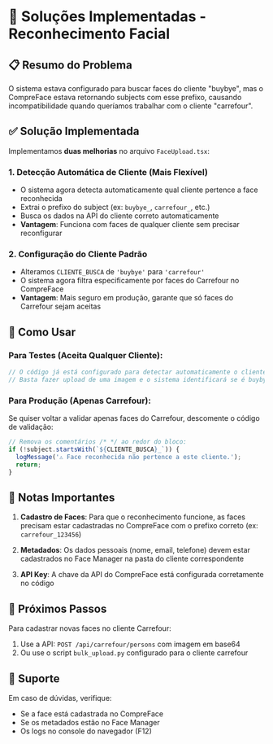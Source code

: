 # 🔧 Soluções Implementadas - Reconhecimento Facial

## 📋 Resumo do Problema
O sistema estava configurado para buscar faces do cliente "buybye", mas o CompreFace estava retornando subjects com esse prefixo, causando incompatibilidade quando queríamos trabalhar com o cliente "carrefour".

## ✅ Solução Implementada

Implementamos **duas melhorias** no arquivo `FaceUpload.tsx`:

### 1. **Detecção Automática de Cliente** (Mais Flexível)
- O sistema agora detecta automaticamente qual cliente pertence a face reconhecida
- Extrai o prefixo do subject (ex: `buybye_`, `carrefour_`, etc.)
- Busca os dados na API do cliente correto automaticamente
- **Vantagem**: Funciona com faces de qualquer cliente sem precisar reconfigurar

### 2. **Configuração do Cliente Padrão**
- Alteramos `CLIENTE_BUSCA` de `'buybye'` para `'carrefour'`
- O sistema agora filtra especificamente por faces do Carrefour no CompreFace
- **Vantagem**: Mais seguro em produção, garante que só faces do Carrefour sejam aceitas

## 🚀 Como Usar

### Para Testes (Aceita Qualquer Cliente):
```javascript
// O código já está configurado para detectar automaticamente o cliente
// Basta fazer upload de uma imagem e o sistema identificará se é buybye, carrefour, etc.
```

### Para Produção (Apenas Carrefour):
Se quiser voltar a validar apenas faces do Carrefour, descomente o código de validação:
```javascript
// Remova os comentários /* */ ao redor do bloco:
if (!subject.startsWith(`${CLIENTE_BUSCA}_`)) {
  logMessage('⚠️ Face reconhecida não pertence a este cliente.');
  return;
}
```

## 📝 Notas Importantes

1. **Cadastro de Faces**: Para que o reconhecimento funcione, as faces precisam estar cadastradas no CompreFace com o prefixo correto (ex: `carrefour_123456`)

2. **Metadados**: Os dados pessoais (nome, email, telefone) devem estar cadastrados no Face Manager na pasta do cliente correspondente

3. **API Key**: A chave da API do CompreFace está configurada corretamente no código

## 🔄 Próximos Passos

Para cadastrar novas faces no cliente Carrefour:
1. Use a API: `POST /api/carrefour/persons` com imagem em base64
2. Ou use o script `bulk_upload.py` configurado para o cliente carrefour

## 🤝 Suporte
Em caso de dúvidas, verifique:
- Se a face está cadastrada no CompreFace
- Se os metadados estão no Face Manager
- Os logs no console do navegador (F12) 